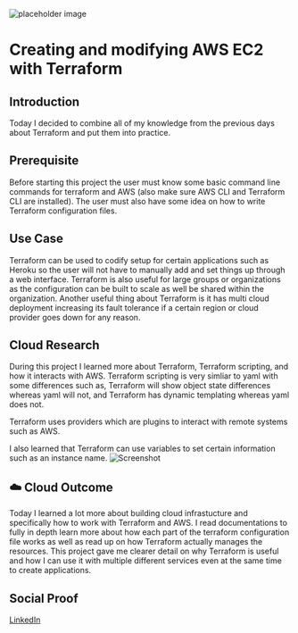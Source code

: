 ![placeholder image](https://i.ibb.co/30m7CZX/cover.png)

# Creating and modifying AWS EC2 with Terraform

## Introduction

Today I decided to combine all of my knowledge from the previous days about Terraform and put them into practice.

## Prerequisite

Before starting this project the user must know some basic command line commands for terraform and AWS (also make sure AWS CLI and Terraform CLI are installed). The user must also have some idea on how to write Terraform configuration files.

## Use Case

Terraform can be used to codify setup for certain applications such as Heroku so the user will not have to manually add and set things up through a web interface. Terraform is also useful for large groups or organizations as the configuration can be built to scale as well be shared within the organization. Another useful thing about Terraform is it has multi cloud deployment increasing its fault tolerance if a certain region or cloud provider goes down for any reason.

## Cloud Research

During this project I learned more about Terraform, Terraform scripting, and how it interacts with AWS. Terraform scripting is very simliar to yaml with some differences such as, Terraform will show object state differences whereas yaml will not, and Terraform has dynamic templating whereas yaml does not.

Terraform uses providers which are plugins to interact with remote systems such as AWS.

I also learned that Terraform can use variables to set certain information such as an instance name.
![Screenshot](https://i.ibb.co/Dkpf9pW/variable.png)

## ☁️ Cloud Outcome

Today I learned a lot more about building cloud infrastucture and specifically how to work with Terraform and AWS. I read documentations to fully in depth learn more about how each part of the terraform configuration file works as well as read up on how Terraform actually manages the resources. This project gave me clearer detail on why Terraform is useful and how I can use it with multiple different services even at the same time to create applications. 

## Social Proof

[LinkedIn](https://www.linkedin.com/posts/rockyle98_rocky-hoang-le100daysofcloud-activity-6814599888500772864-2o8e)
